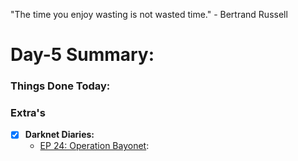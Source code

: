 "The time you enjoy wasting is not wasted time." - Bertrand Russell

# Day-5 Summary:

### Things Done Today:

### Extra's

- [X] **Darknet Diaries:**
  - [EP 24: Operation Bayonet](https://darknetdiaries.com/episode/24/): 
